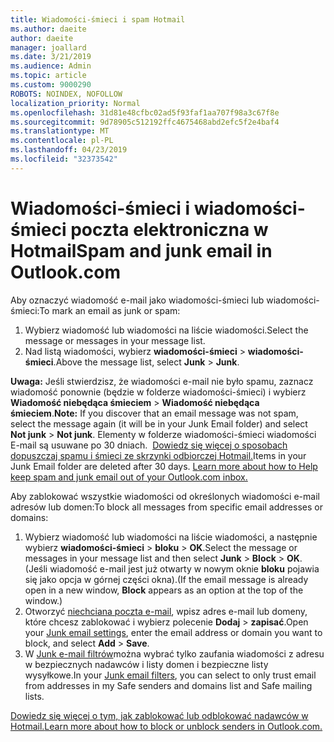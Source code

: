 ```yaml
---
title: Wiadomości-śmieci i spam Hotmail
ms.author: daeite
author: daeite
manager: joallard
ms.date: 3/21/2019
ms.audience: Admin
ms.topic: article
ms.custom: 9000290
ROBOTS: NOINDEX, NOFOLLOW
localization_priority: Normal
ms.openlocfilehash: 31d81e48cfbc02ad5f93faf1aa707f98a3c67f8e
ms.sourcegitcommit: 9d78905c512192ffc4675468abd2efc5f2e4baf4
ms.translationtype: MT
ms.contentlocale: pl-PL
ms.lasthandoff: 04/23/2019
ms.locfileid: "32373542"
---
```

# <a name="spam-and-junk-email-in-outlookcom"></a><span data-ttu-id="ab67b-102">Wiadomości-śmieci i wiadomości-śmieci poczta elektroniczna w Hotmail</span><span class="sxs-lookup"><span data-stu-id="ab67b-102">Spam and junk email in Outlook.com</span></span>

<span data-ttu-id="ab67b-103">Aby oznaczyć wiadomość e-mail jako wiadomości-śmieci lub wiadomości-śmieci:</span><span class="sxs-lookup"><span data-stu-id="ab67b-103">To mark an email as junk or spam:</span></span>

1. <span data-ttu-id="ab67b-104">Wybierz wiadomość lub wiadomości na liście wiadomości.</span><span class="sxs-lookup"><span data-stu-id="ab67b-104">Select the message or messages in your message list.</span></span>
1. <span data-ttu-id="ab67b-105">Nad listą wiadomości, wybierz **wiadomości-śmieci** > **wiadomości-śmieci**.</span><span class="sxs-lookup"><span data-stu-id="ab67b-105">Above the message list, select **Junk** > **Junk**.</span></span>

<span data-ttu-id="ab67b-106">**Uwaga:** Jeśli stwierdzisz, że wiadomości e-mail nie było spamu, zaznacz wiadomość ponownie (będzie w folderze wiadomości-śmieci) i wybierz **Wiadomość niebędąca śmieciem** > **Wiadomość niebędąca śmieciem**.</span><span class="sxs-lookup"><span data-stu-id="ab67b-106">**Note:** If you discover that an email message was not spam, select the message again (it will be in your Junk Email folder) and select **Not junk** > **Not junk**.</span></span> <span data-ttu-id="ab67b-107">Elementy w folderze wiadomości-śmieci wiadomości E-mail są usuwane po 30 dniach.  [Dowiedz się więcej o sposobach dopuszczaj spamu i śmieci ze skrzynki odbiorczej Hotmail.](https://support.office.com/article/a3ece97b-82f8-4a5e-9ac3-e92fa6427ae4)</span><span class="sxs-lookup"><span data-stu-id="ab67b-107">Items in your Junk Email folder are deleted after 30 days. [Learn more about how to Help keep spam and junk email out of your Outlook.com inbox.](https://support.office.com/article/a3ece97b-82f8-4a5e-9ac3-e92fa6427ae4)</span></span>

<span data-ttu-id="ab67b-108">Aby zablokować wszystkie wiadomości od określonych wiadomości e-mail adresów lub domen:</span><span class="sxs-lookup"><span data-stu-id="ab67b-108">To block all messages from specific email addresses or domains:</span></span>

1. <span data-ttu-id="ab67b-109">Wybierz wiadomość lub wiadomości na liście wiadomości, a następnie wybierz **wiadomości-śmieci** > **bloku** > **OK**.</span><span class="sxs-lookup"><span data-stu-id="ab67b-109">Select the message or messages in your message list and then select **Junk** > **Block** > **OK**.</span></span> <span data-ttu-id="ab67b-110">(Jeśli wiadomość e-mail jest już otwarty w nowym oknie **bloku** pojawia się jako opcja w górnej części okna).</span><span class="sxs-lookup"><span data-stu-id="ab67b-110">(If the email message is already open in a new window, **Block** appears as an option at the top of the window.)</span></span>
1. <span data-ttu-id="ab67b-111">Otworzyć [niechciana poczta e-mail](https://outlook.live.com/mail/options/mail/junkEmail/blockedSendersAndDomainsV2), wpisz adres e-mail lub domeny, które chcesz zablokować i wybierz polecenie **Dodaj** > **zapisać**.</span><span class="sxs-lookup"><span data-stu-id="ab67b-111">Open your [Junk email settings](https://outlook.live.com/mail/options/mail/junkEmail/blockedSendersAndDomainsV2), enter the email address or domain you want to block, and select **Add** > **Save**.</span></span>
1. <span data-ttu-id="ab67b-112">W [Junk e-mail filtrów](https://outlook.live.com/mail/options/mail/junkEmail/filtersOption)można wybrać tylko zaufania wiadomości z adresu w bezpiecznych nadawców i listy domen i bezpieczne listy wysyłkowe.</span><span class="sxs-lookup"><span data-stu-id="ab67b-112">In your [Junk email filters](https://outlook.live.com/mail/options/mail/junkEmail/filtersOption), you can select to only trust email from addresses in my Safe senders and domains list and Safe mailing lists.</span></span>

[<span data-ttu-id="ab67b-113">Dowiedz się więcej o tym, jak zablokować lub odblokować nadawców w Hotmail.</span><span class="sxs-lookup"><span data-stu-id="ab67b-113">Learn more about how to block or unblock senders in Outlook.com.</span></span>](https://support.office.com/article/afba1c94-77bb-4f50-8b85-057cf52f4d5e)